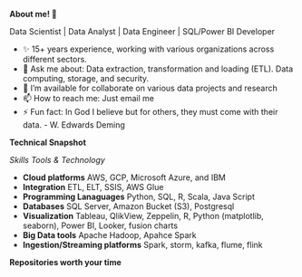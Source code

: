 **About me! 👋**

Data Scientist | Data Analyst | Data Engineer | SQL/Power BI Developer
- ✨ 15+ years experience, working with various organizations across different sectors.
- 💬 Ask me about: Data extraction, transformation and loading (ETL). Data computing, storage, and security.
- 👯 I’m available for collaborate on various data projects and research
- 📫 How to reach me: Just email me
- ⚡ Fun fact: In God I believe but for others, they must come with their data. - W. Edwards Deming

**Technical Snapshot**

*Skills	Tools & Technology*
- **Cloud platforms** AWS, GCP, Microsoft Azure, and IBM
- **Integration**	ETL, ELT, SSIS, AWS Glue
- **Programming Lanaguages**	Python, SQL, R, Scala, Java Script
- **Databases**	SQL Server, Amazon Bucket (S3), Postgresql
- **Visualization**	Tableau, QlikView, Zeppelin, R, Python (matplotlib, seaborn), Power BI, Looker, fusion charts
- **Big Data tools**	Apache Hadoop, Apahce Spark
- **Ingestion/Streaming platforms**	Spark, storm, kafka, flume, flink

**Repositories worth your time**


